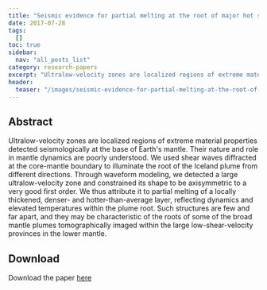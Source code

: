 ```yaml
---
title: "Seismic evidence for partial melting at the root of major hot spot plumes"
date: 2017-07-28
tags:
  []
toc: true
sidebar:
  nav: "all_posts_list"
category: research-papers
excerpt: "Ultralow-velocity zones are localized regions of extreme material properties detected seismologically at the base of Earth's mantle. Their nature and role in mantle dynamics are poorly understood. We used shear waves diffracted at the core-mantle boundary to illuminate the root of the Iceland plume from different directions. Through waveform modeling, we detected a large ultralow-velocity zone and constrained its shape to be axisymmetric to a very good first order. We thus attribute it to partial melting of a locally thickened, denser- and hotter-than-average layer, reflecting dynamics and elevated temperatures within the plume root. Such structures are few and far apart, and they may be characteristic of the roots of some of the broad mantle plumes tomographically imaged within the large low-shear-velocity provinces in the lower mantle."
header:
  teaser: "/images/seismic-evidence-for-partial-melting-at-the-root-of-major-hot-spot-plumes/Yuan_Rom.jpeg"
---
```


## Abstract 
Ultralow-velocity zones are localized regions of extreme material properties detected seismologically at the base of Earth's mantle. Their nature and role in mantle dynamics are poorly understood. We used shear waves diffracted at the core-mantle boundary to illuminate the root of the Iceland plume from different directions. Through waveform modeling, we detected a large ultralow-velocity zone and constrained its shape to be axisymmetric to a very good first order. We thus attribute it to partial melting of a locally thickened, denser- and hotter-than-average layer, reflecting dynamics and elevated temperatures within the plume root. Such structures are few and far apart, and they may be characteristic of the roots of some of the broad mantle plumes tomographically imaged within the large low-shear-velocity provinces in the lower mantle.

## Download
Download the paper <a href="https://www.science.org/doi/10.1126/science.aan0760" class="btn btn--success">here</a>
